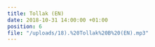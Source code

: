 ```yaml
---
title: Tollak (EN)
date: 2018-10-31 14:00:00 +01:00
position: 6
file: "/uploads/18).%20Tollak%20B%20(EN).mp3"
---
```


